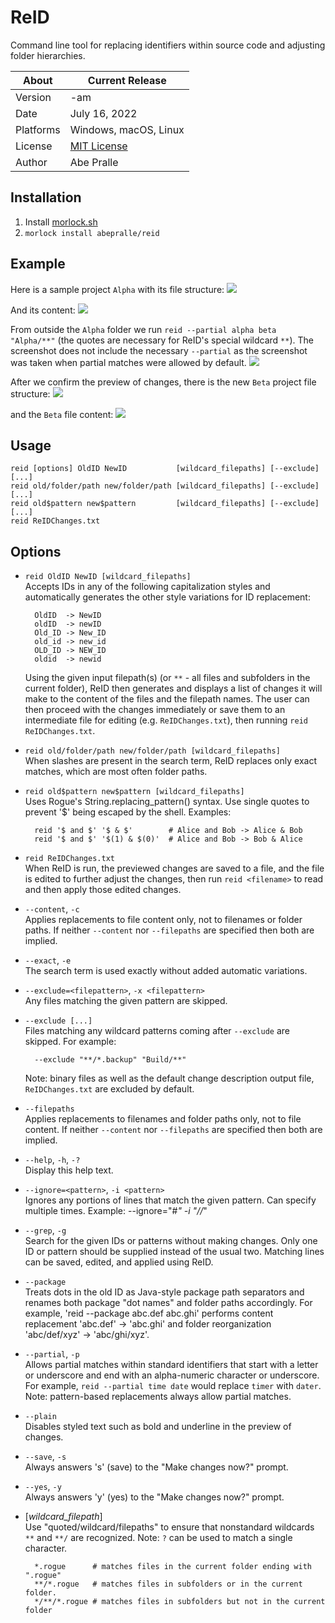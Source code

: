 # ReID
Command line tool for replacing identifiers within source code and adjusting folder hierarchies.

About     | Current Release
----------|-----------------------
Version   | -am
Date      | July 16, 2022
Platforms | Windows, macOS, Linux
License   | [MIT License](LICENSE)
Author    | Abe Pralle

## Installation
1. Install [morlock.sh](https://morlock.sh)
2. `morlock install abepralle/reid`

## Example
Here is a sample project `Alpha` with its file structure:
![](Images/AlphaFiles.png)

And its content:
![](Images/AlphaContent.png)

From outside the `Alpha` folder we run `reid --partial alpha beta "Alpha/**"` (the quotes are necessary for ReID's special wildcard `**`). The screenshot does not include the necessary `--partial` as the screenshot was taken when partial matches were allowed by default.
![](Images/ReID.png)

After we confirm the preview of changes, there is the new `Beta` project file structure:
![](Images/BetaFiles.png)

and the `Beta` file content:
![](Images/BetaContent.png)

## Usage

    reid [options] OldID NewID           [wildcard_filepaths] [--exclude] [...]
    reid old/folder/path new/folder/path [wildcard_filepaths] [--exclude] [...]
    reid old$pattern new$pattern         [wildcard_filepaths] [--exclude] [...]
    reid ReIDChanges.txt

## Options

- `reid OldID NewID [wildcard_filepaths]`<br>
  Accepts IDs in any of the following capitalization styles and automatically
  generates the other style variations for ID replacement:

        OldID  -> NewID
        oldID  -> newID
        Old_ID -> New_ID
        old_id -> new_id
        OLD_ID -> NEW_ID
        oldid  -> newid

  Using the given input filepath(s) (or `**` - all files and subfolders in
  the current folder), ReID then generates and displays a list of changes it
  will make to the content of the files and the filepath names. The user can
  then proceed with the changes immediately or save them to an intermediate
  file for editing (e.g. `ReIDChanges.txt`), then running
  `reid ReIDChanges.txt`.

- `reid old/folder/path new/folder/path [wildcard_filepaths]`<br>
  When slashes are present in the search term, ReID replaces only exact
  matches, which are most often folder paths.

- `reid old$pattern new$pattern [wildcard_filepaths]`<br>
    Uses Rogue's String.replacing_pattern() syntax. Use single quotes to prevent
    '$' being escaped by the shell. Examples:

        reid '$ and $' '$ & $'        # Alice and Bob -> Alice & Bob
        reid '$ and $' '$(1) & $(0)'  # Alice and Bob -> Bob & Alice

- `reid ReIDChanges.txt`<br>
  When ReID is run, the previewed changes are saved to a file, and the file
  is edited to further adjust the changes, then run `reid <filename>` to
  read and then apply those edited changes.

- `--content`, `-c`<br>
    Applies replacements to file content only, not to filenames or folder paths.
    If neither `--content` nor `--filepaths` are specified then both are implied.

- `--exact`, `-e`<br>
    The search term is used exactly without added automatic variations.

- `--exclude=<filepattern>`, `-x <filepattern>`<br>
    Any files matching the given pattern are skipped.

- `--exclude [...]`<br>
    Files matching any wildcard patterns coming after `--exclude` are skipped.
    For example:

        --exclude "**/*.backup" "Build/**"

    Note: binary files as well as the default change description output file,
    `ReIDChanges.txt` are excluded by default.

- `--filepaths`<br>
    Applies replacements to filenames and folder paths only, not to file content.
    If neither `--content` nor `--filepaths` are specified then both are implied.

- `--help`, `-h`, `-?`<br>
    Display this help text.

- `--ignore=<pattern>`, `-i <pattern>`<br>
    Ignores any portions of lines that match the given pattern. Can specify
    multiple times. Example: --ignore="#*" -i "//*"

- `--grep`, `-g`<br>
    Search for the given IDs or patterns without making changes.
    Only one ID or pattern should be supplied instead of the usual two.
    Matching lines can be saved, edited, and applied using ReID.

- `--package`<br>
    Treats dots in the old ID as Java-style package path separators and renames
    both package "dot names" and folder paths accordingly. For example,
    'reid --package abc.def abc.ghi' performs content replacement 'abc.def' -> 'abc.ghi'
    and folder reorganization 'abc/def/xyz' -> 'abc/ghi/xyz'.

- `--partial`, `-p`<br>
    Allows partial matches within standard identifiers that start with a letter
    or underscore and end with an alpha-numeric character or underscore. For
    example, `reid --partial time date` would replace `timer` with `dater`.
    Note: pattern-based replacements always allow partial matches.

- `--plain`<br>
    Disables styled text such as bold and underline in the preview of changes.

- `--save`, `-s`<br>
    Always answers 's' (save) to the "Make changes now?" prompt.

- `--yes`, `-y`<br>
    Always answers 'y' (yes) to the "Make changes now?" prompt.

- [*wildcard_filepath*]<br>
    Use "quoted/wildcard/filepaths" to ensure that nonstandard wildcards `**`
    and `**/` are recognized. Note: `?` can be used to match a single character.

        *.rogue      # matches files in the current folder ending with ".rogue"
        **/*.rogue   # matches files in subfolders or in the current folder.
        */**/*.rogue # matches files in subfolders but not in the current folder

